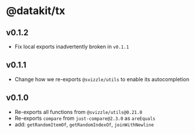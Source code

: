 # @datakit/tx

## v0.1.2

- Fix local exports inadvertently broken in `v0.1.1`

## v0.1.1

- Change how we re-exports `@svizzle/utils` to enable its autocompletion

## v0.1.0

- Re-exports all functions from `@svizzle/utils@0.21.0`
- Re-exports `compare` from `just-compare@2.3.0` as `areEquals`
- add: `getRandomItemOf`, `getRandomIndexOf`, `joinWithNewline`
